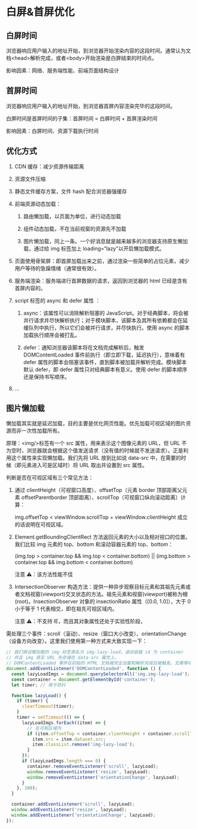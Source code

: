 # 白屏&首屏优化

## 白屏时间

浏览器响应用户输入的地址开始，到浏览器开始渲染内容的这段时间。通常认为文档\<head\>解析完成，或者\<body\>开始渲染是白屏结束的时间点。

影响因素：网络、服务端性能、前端页面结构设计

## 首屏时间

浏览器响应用户输入的地址开始，到浏览器首屏内容渲染完毕的这段时间。

白屏时间是首屏时间的子集：首屏时间 = 白屏时间 + 首屏渲染时间

影响因素：白屏时间、资源下载执行时间

## 优化方式

1. CDN 缓存：减少资源传输距离

2. 资源文件压缩

3. 静态文件缓存方案，文件 hash 配合浏览器强缓存

4. 前端资源动态加载：

   1. 路由懒加载，以页面为单位，进行动态加载

   2. 组件动态加载，不在当前视窗的资源先不加载

   3. 图片懒加载，同上一条。一个好消息就是越来越多的浏览器支持原生懒加载，通过给 img 标签加上 loading=“lazy”以开启懒加载模式。

5. 页面使用骨架屏：即首屏加载出来之前，通过渲染一些简单的占位元素，减少用户等待的急躁情绪（通常很有效）。

6. 服务端渲染：服务端进行首屏数据的请求，返回到浏览器的 html 已经是含有首屏内容的。

7. script 标签的 async 和 defer 属性 ：

   1. async：该属性可以消除解析阻塞的 JavaScript。对于经典脚本，将会被并行请求并尽快解析执行；对于模块脚本，该脚本及其所有依赖都会在延缓队列中执行，所以它们会被并行请求，并尽快执行。使用 async 的脚本加载执行顺序会被打乱。

   2. defer：通知浏览器该脚本将在文档完成解析后，触发 DOMContentLoaded 事件前执行（即立即下载，延迟执行），意味着有 defer 属性的脚本会阻塞该事件，直到脚本被加载并解析完成。模块脚本默认 defer，即 defer 属性只对经典脚本有意义。使用 defer 的脚本顺序还是保持书写顺序。

8. ...

## 图片懒加载

懒加载其实就是延迟加载，目的主要是优化网页性能。优先加载可视区域的图片资源而非一次性加载所有。

原理：\<img/\>标签有一个 src 属性，用来表示这个图像元素的 URL，但 URL 不为空时，浏览器就会根据这个值发送请求（没有值的时候就不发送请求）。正是利用这个属性来实现懒加载。我们先将 URL 放到比如说 data-src 中，在需要的时候（即元素进入可是区域时）将 URL 取出并设置到 src 属性。

判断是否在可视区域有三个常见方法：

1. 通过 clientHeight（可视窗口高度）、offsetTop（元素 border 顶部距离父元素 offsetParentborder 顶部距离）、scrollTop（可视窗口纵向滚动距离）计算：

   img.offsetTop < viewWindow.scrollTop + viewWindow.clientHeight 成立的话说明在可视区域。

2. Element.getBoundingClientRect 方法返回元素的大小以及相对视口的位置。我们比较 img 元素的 top、bottom 和滚动容器元素的 top、bottom：

   (img.top > container.top && img.top < container.bottom) || (img.bottom > container.top && img.bottom < container.bottom)

   注意 ⚠️：该方法性能不佳

3. IntersectionObserver 构造方法：提供一种异步观察目标元素和其祖先元素或者文档视窗(viewport)交叉状态的方法。祖先元素和视窗(viewport)被称为根(root)。InsectionObserver 对象的 insectionRatio 属性（[0.0, 1.0]），大于 0 小于等于 1 代表相交，即在祖先可视区域内。

   注意 ⚠️：不支持 IE，而且其对象属性还处于实验性阶段，

需处理三个事件：scroll（滚动）、resize（窗口大小改变）、orientationChange（设备方向改变）。这里我们使用第一种方式来大致实现一下：

```js
// 我们假设懒加载的 img 标签类名为 img-lazy-load，滚动容器 id 为 container
// 并且 img 真实 URL 先存储在 data-src 属性上。
// DOMContentLoaded 事件在初始的 HTML 文档被完全加载和解析完成后被触发。无需等待样式表、图像、子框架完全加载。
document.addEventListener('DOMContentLoaded', function () {
  const lazyLoadImgs = document.querySelectorAll('img.img-lazy-load');
  const container = document.getElementById('container');
  let timer; // 用于防抖

  function lazyLoad() {
    if (timer) {
      clearTimeout(timer);
    }
    timer = setTimeout(() => {
      lazyLoadImgs.forEach((item) => {
        // 在可视区域内
        if (item.offsetTop < container.clientHeight + container.scrollTop) {
          item.src = item.dataset.src;
          item.classList.remove('img-lazy-load');
        }
      });
      if (lazyLoadImgs.length === 0) {
        container.removeEventListener('scroll', lazyLoad);
        window.removeEventListener('resize', lazyLoad);
        window.removeEventListener('orientationChange', lazyLoad);
      }
    }, 100);
  }

  container.addEventListener('scroll', lazyLoad);
  window.addEventListener('resize', lazyLoad);
  window.addEventListener('orientationChange', lazyLoad);
});
```
